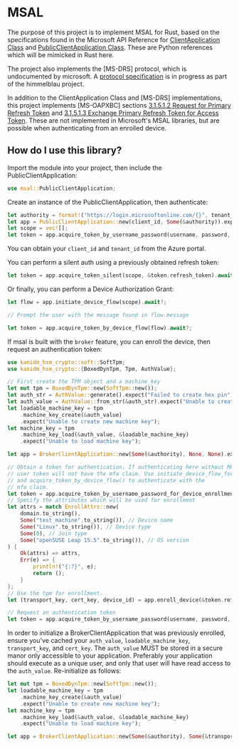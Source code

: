 MSAL
====

The purpose of this project is to implement MSAL for Rust, based on the specifications found in the Microsoft API Reference for [ClientApplication Class](https://learn.microsoft.com/en-us/python/api/msal/msal.application.clientapplication?view=msal-py-latest) and [PublicClientApplication Class](https://learn.microsoft.com/en-us/python/api/msal/msal.application.publicclientapplication?view=msal-py-latest). These are Python references which will be mimicked in Rust here.

The project also implements the [MS-DRS] protocol, which is undocumented by
microsoft. A [protocol specification](https://github.com/himmelblau-idm/aad-join-spec/releases/latest)
is in progress as part of the himmelblau project.

In addition to the ClientApplication Class and [MS-DRS] implementations, this project implements [MS-OAPXBC] sections [3.1.5.1.2 Request for Primary Refresh Token](https://learn.microsoft.com/en-us/openspecs/windows_protocols/ms-oapxbc/d32d5cd0-05d4-4ec2-8bcc-ac29ce711c23) and [3.1.5.1.3 Exchange Primary Refresh Token for Access Token](https://learn.microsoft.com/en-us/openspecs/windows_protocols/ms-oapxbc/06e2bf0d-8cea-4b11-ad78-d212330ebda9). These are not implemented in Microsoft's MSAL libraries, but are possible when authenticating from an enrolled device.

How do I use this library?
--------------------------

Import the module into your project, then include the PublicClientApplication:

```Rust
use msal::PublicClientApplication;
```

Create an instance of the PublicClientApplication, then authenticate:

```Rust
let authority = format!("https://login.microsoftonline.com/{}", tenant_id);
let app = PublicClientApplication::new(client_id, Some(&authority)).expect("Failed creating app");
let scope = vec![];
let token = app.acquire_token_by_username_password(username, password, scope).await?;
```

You can obtain your `client_id` and `tenant_id` from the Azure portal.

You can perform a silent auth using a previously obtained refresh token:

```Rust
let token = app.acquire_token_silent(scope, &token.refresh_token).await?;
```

Or finally, you can perform a Device Authorization Grant:

```Rust
let flow = app.initiate_device_flow(scope).await?;

// Prompt the user with the message found in flow.message

let token = app.acquire_token_by_device_flow(flow).await?;
```

If msal is built with the `broker` feature, you can enroll the device, then request an authentication token:

```Rust
use kanidm_hsm_crypto::soft::SoftTpm;
use kanidm_hsm_crypto::{BoxedDynTpm, Tpm, AuthValue};

// First create the TPM object and a machine_key
let mut tpm = BoxedDynTpm::new(SoftTpm::new());
let auth_str = AuthValue::generate().expect("Failed to create hex pin");
let auth_value = AuthValue::from_str(&auth_str).expect("Unable to create auth value");
let loadable_machine_key = tpm
    .machine_key_create(&auth_value)
    .expect("Unable to create new machine key");
let machine_key = tpm
    .machine_key_load(&auth_value, &loadable_machine_key)
    .expect("Unable to load machine key");

let app = BrokerClientApplication::new(Some(&authority), None, None).expect("Failed creating app");

// Obtain a token for authentication. If authenticating here without MFA, the PRT and
// user token will not have the mfa claim. Use initiate_device_flow_for_device_enrollment()
// and acquire_token_by_device_flow() to authenticate with the
// mfa claim.
let token = app.acquire_token_by_username_password_for_device_enrollment(username, password).await?;
// Specify the attributes which will be used for enrollment
let attrs = match EnrollAttrs::new(
    domain.to_string(),
    Some("test_machine".to_string()), // Device name
    Some("Linux".to_string()), // Device type
    Some(0), // Join type
    Some("openSUSE Leap 15.5".to_string()), // OS version
) {
    Ok(attrs) => attrs,
    Err(e) => {
        println!("{:?}", e);
        return ();
    }
};
// Use the tpm for enrollment.
let (transport_key, cert_key, device_id) = app.enroll_device(&token.refresh_token, attrs, &mut tpm, &machine_key).await?;

// Request an authentication token
let token = app.acquire_token_by_username_password(username, password, scope, &mut tpm, &machine_key).await?;
```

In order to initialize a BrokerClientApplication that was previously enrolled, ensure you've cached your `auth_value`, `loadable_machine_key`, `transport_key`, and `cert_key`. The `auth_value` MUST be stored in a secure manor only accessible to your application. Preferably your application should execute as a unique user, and only that user will have read access to the `auth_value`. Re-initialize as follows:

```Rust
let mut tpm = BoxedDynTpm::new(SoftTpm::new());
let loadable_machine_key = tpm
    .machine_key_create(&auth_value)
    .expect("Unable to create new machine key");
let machine_key = tpm
    .machine_key_load(&auth_value, &loadable_machine_key)
    .expect("Unable to load machine key");

let app = BrokerClientApplication::new(Some(&authority), Some(&transport_key), Some(&cert_key)).expect("Failed creating app");
```

